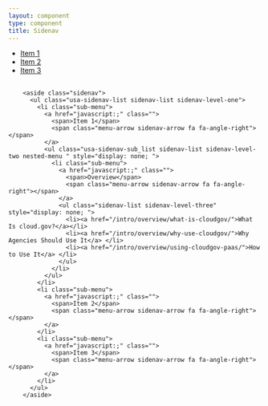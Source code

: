 ```yaml
---
layout: component
type: component
title: Sidenav
---
```


<div id="sidebar" class="sidenav-parent">
  <aside class="sidenav">
    <ul class="usa-sidenav-list sidenav-list sidenav-level-one">
      <li class="sub-menu">
        <a href="javascript:;" class="">
          <span>Item 1</span>
          <span class="menu-arrow sidenav-arrow fa fa-angle-right"></span>
        </a>
        <ul class="usa-sidenav-sub_list sidenav-list sidenav-level-two nested-menu " style="display: none; ">
          <li class="sub-menu">
            <a href="javascript:;" class="">
              <span>Overview</span>
              <span class="menu-arrow sidenav-arrow fa fa-angle-right"></span>
            </a>
            <ul class="sidenav-list sidenav-level-three" style="display: none; ">
              <li><a href="/intro/overview/what-is-cloudgov/">What Is cloud.gov?</a></li>
              <li><a href="/intro/overview/why-use-cloudgov/">Why Agencies Should Use It</a> </li>
              <li><a href="/intro/overview/using-cloudgov-paas/">How to Use It</a> </li>
            </ul>
          </li>
        </ul>
      </li>
      <li class="sub-menu">
        <a href="javascript:;" class="">
          <span>Item 2</span>
          <span class="menu-arrow sidenav-arrow fa fa-angle-right"></span>
        </a>
      </li>
      <li class="sub-menu">
        <a href="javascript:;" class="">
          <span>Item 3</span>
          <span class="menu-arrow sidenav-arrow fa fa-angle-right"></span>
        </a>
      </li>
    </ul>
  </aside>
</div>

<pre>
  <code>
    &lt;aside class="sidenav">
      &lt;ul class="usa-sidenav-list sidenav-list sidenav-level-one">
        &lt;li class="sub-menu">
          &lt;a href="javascript:;" class="">
            &lt;span>Item 1&lt;/span>
            &lt;span class="menu-arrow sidenav-arrow fa fa-angle-right">&lt;/span>
          &lt;/a>
          &lt;ul class="usa-sidenav-sub_list sidenav-list sidenav-level-two nested-menu " style="display: none; ">
            &lt;li class="sub-menu">
              &lt;a href="javascript:;" class="">
                &lt;span>Overview&lt;/span>
                &lt;span class="menu-arrow sidenav-arrow fa fa-angle-right">&lt;/span>
              &lt;/a>
              &lt;ul class="sidenav-list sidenav-level-three" style="display: none; ">
                &lt;li>&lt;a href="/intro/overview/what-is-cloudgov/">What Is cloud.gov?&lt;/a>&lt;/li>
                &lt;li>&lt;a href="/intro/overview/why-use-cloudgov/">Why Agencies Should Use It&lt;/a> &lt;/li>
                &lt;li>&lt;a href="/intro/overview/using-cloudgov-paas/">How to Use It&lt;/a> &lt;/li>
              &lt;/ul>
            &lt;/li>
          &lt;/ul>
        &lt;/li>
        &lt;li class="sub-menu">
          &lt;a href="javascript:;" class="">
            &lt;span>Item 2&lt;/span>
            &lt;span class="menu-arrow sidenav-arrow fa fa-angle-right">&lt;/span>
          &lt;/a>
        &lt;/li>
        &lt;li class="sub-menu">
          &lt;a href="javascript:;" class="">
            &lt;span>Item 3&lt;/span>
            &lt;span class="menu-arrow sidenav-arrow fa fa-angle-right">&lt;/span>
          &lt;/a>
        &lt;/li>
      &lt;/ul>
    &lt;/aside>
  </code>
</pre>
